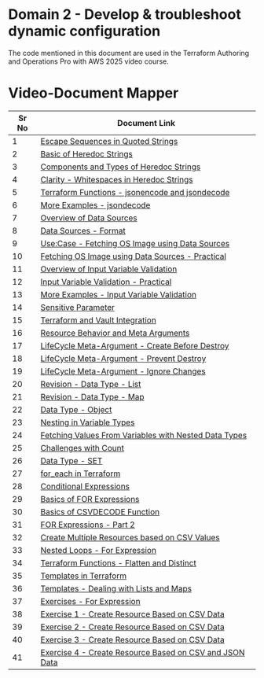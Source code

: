 # Domain 2 - Develop & troubleshoot dynamic configuration

The code mentioned in this document are used in the Terraform Authoring and Operations Pro with AWS 2025 video course.


# Video-Document Mapper

| Sr No | Document Link |
| ------ | ------ |
| 1 | [Escape Sequences in Quoted Strings][PlDa] |
| 2 | [Basic of Heredoc Strings][PlDb] |
| 3 | [Components and Types of Heredoc Strings][PlDc] |
| 4 | [Clarity - Whitespaces in Heredoc Strings][PlDd] |
| 5 | [Terraform Functions - jsonencode and jsondecode][PlDe] |
| 6 | [More Examples - jsondecode][PlDf] |
| 7 | [Overview of Data Sources][PlDg] |
| 8 | [Data Sources - Format][PlDh] |
| 9 | [Use:Case - Fetching OS Image using Data Sources][PlDi] |
| 10 | [Fetching OS Image using Data Sources - Practical][PlDj] |
| 11 | [Overview of Input Variable Validation][PlDk] |
| 12 | [Input Variable Validation - Practical][PlDl] |
| 13 | [More Examples - Input Variable Validation ][PlDm] |
| 14 | [Sensitive Parameter][PlDn] |
| 15 | [Terraform and Vault Integration][PlDo] |
| 16 | [Resource Behavior and Meta Arguments][PlDp] |
| 17 | [LifeCycle Meta-Argument - Create Before Destroy][PlDq] |
| 18 | [LifeCycle Meta-Argument - Prevent Destroy][PlDr] |
| 19 | [LifeCycle Meta-Argument - Ignore Changes][PlDs] |
| 20 | [Revision - Data Type - List][PlDt] |
| 21 | [Revision - Data Type - Map ][PlDu] |
| 22 | [Data Type - Object][PlDv] |
| 23 | [Nesting in Variable Types][PlDw] |
| 24 | [Fetching Values From Variables with Nested Data Types][PlDx] |
| 25 | [Challenges with Count][PlDy] |
| 26 | [Data Type - SET ][PlDz] |
| 27 | [for_each in Terraform][PlDz1] |
| 28 | [Conditional Expressions][PlDa1] |
| 29 | [Basics of FOR  Expressions][PlDb1] |
| 30 | [Basics of CSVDECODE Function][PlDc1] |
| 31 | [FOR Expressions - Part 2][PlDd1] |
| 32 | [Create Multiple Resources based on CSV Values][PlDe1] |
| 33 | [Nested Loops - For Expression][PlDf1] |
| 34 | [Terraform Functions - Flatten and Distinct][PlDg1] |
| 35 | [Templates in Terraform][PlDh1] |
| 36 | [Templates - Dealing with Lists and Maps][PlDi1] |
| 37 | [Exercises - For Expression][PlDj1] |
| 38 | [Exercise 1 - Create Resource Based on CSV Data][PlDk1] |
| 39 | [Exercise 2 - Create Resource Based on CSV Data][PlDl1] |
| 40 | [Exercise 3 - Create Resource Based on CSV Data][PlDm1] |
| 41 | [Exercise 4 - Create Resource Based on CSV and JSON Data][PlDn1] |

   [PlDa]: <./esq-seq.md>
   [PlDb]: <./heredoc-01.md>   
   [PlDc]: <./heredoc-02.md>
   [PlDd]: <./heredoc-03.md>   
   [PlDe]: <./function-json.md>   
   [PlDf]: <./eg-jsondecode.md>   
   [PlDg]: <./data-source.md>
   [PlDh]: <./datasource-format.md>
   [PlDi]: <./fetch-ami-data-source-usecase.md>
   [PlDj]: <./fetch-ami-data-source-practical.md>
   [PlDk]: <./validation.md>
   [PlDl]: <./validation-practical.md>
   [PlDm]: <./validation-examples.md>
   [PlDn]: <./sensitive.md>
   [PlDo]: <./vault.md>

   [PlDp]: <./meta-argument.md>   
   [PlDq]: <./create-before-destroy.md>   
   [PlDr]: <./prevent-destroy.md>
   [PlDs]: <./ignore-changes.md>
   [PlDt]: <./list.md>
   [PlDu]: <./map.md>
   [PlDv]: <./object.md>
   [PlDw]: <./nested-variable-type.md>
   [PlDx]: <./fetch-values-nest.md>
   [PlDy]: <./challenge-count.md>
   [PlDz]: <./set.md>
   [PlDz1]: <./for_each.md>

   [PlDa1]: <./conditional-expression.md>   
   [PlDb1]: <./for.md>   
   [PlDc1]: <./csvdecode-function.md>
   [PlDd1]: <./for-exp-detail.md>
   [PlDe1]: <./multi-resource-csv.md>
   [PlDf1]: <./nested-loops.md>
   [PlDg1]: <./nested-loops.md>
   [PlDh1]: <./flatten-distinct.md>
   [PlDi1]: <./templates-2.md>
   [PlDj1]: <./exercise-for.md>
   [PlDk1]: <./exercise-1-csv.md>
   [PlDl1]: <./exercise-2-csv.md>
   [PlDm1]: <./exercise-3-csv.md>
   [PlDn1]: <./exercise-4-csv.md>
